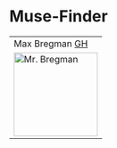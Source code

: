 # Muse-Finder




<table>
    <tr>
        <td> Max Bregman <a href="https://github.com/Max9545">GH</td>
    </tr>
<td><img src="https://avatars.githubusercontent.com/u/67295227?s=460&u=ad5787c63676987806b88f2bf84a34b45a5a5e98&v=4" alt="Mr. Bregman"
 width="150" height="auto" /></td>
</table>
